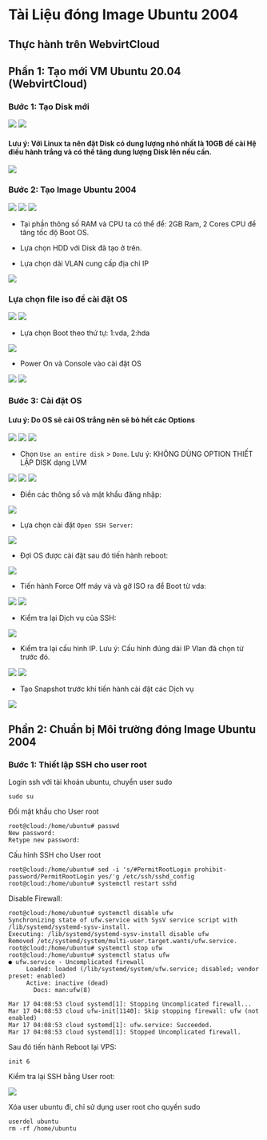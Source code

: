 # Tài Liệu đóng Image Ubuntu 2004

## Thực hành trên WebvirtCloud

## Phần 1: Tạo mới VM Ubuntu 20.04 (WebvirtCloud)

### Bước 1: Tạo Disk mới

<img src="https://imgur.com/IZeTWld.png">

<img src="https://imgur.com/vBMt1mC.png">

#### Lưu ý: Với Linux ta nên đặt Disk có dung lượng nhỏ nhất là 10GB để cài Hệ điều hành trắng và có thể tăng dung lượng Disk lên nếu cần.

<img src="https://imgur.com/CctwvP4.png">

### Bước 2: Tạo Image Ubuntu 2004

<img src="https://imgur.com/SmVQrsm.png">

<img src="https://imgur.com/1wIyv5d.png">

<img src="https://imgur.com/DCKb9UE.png">

- Tại phần thông số RAM và CPU ta có thể để: 2GB Ram, 2 Cores CPU để tăng tốc độ Boot OS.

- Lựa chọn HDD với Disk đã tạo ở trên.

- Lựa chọn dải VLAN cung cấp địa chỉ IP

<img src="https://imgur.com/zS5rbSR.png">

### Lựa chọn file iso để cài đặt OS

<img src="https://imgur.com/b13WryY.png">

<img src="https://imgur.com/I45A5wH.png">

- Lựa chọn Boot theo thứ tự: 1:vda, 2:hda

<img src="https://imgur.com/ujEbyQd.png">

- Power On và Console vào cài đặt OS

<img src="https://imgur.com/Am4rTdm.png">

<img src="https://imgur.com/3YkMkDT.png">


### Bước 3: Cài đặt OS

#### Lưu ý: Do OS sẽ cài OS trắng nên sẽ bỏ hết các Options

<img src="https://imgur.com/4ZvH7Hg.png">

<img src="https://imgur.com/ocb6wi7.png">

<img src="https://imgur.com/oKoeSc8.png">

- Chọn `Use an entire disk` > `Done`. Lưu ý: KHÔNG DÙNG OPTION THIẾT LẬP DISK dạng LVM

<img src="https://imgur.com/onZ676t.png">

<img src="https://imgur.com/5nNakpR.png">

<img src="https://imgur.com/g7vKNdG.png">

- Điền các thông số và mật khẩu đăng nhập:

<img src="https://imgur.com/ww0zB0C.png">

- Lựa chọn cài đặt `Open SSH Server`:

<img src="https://imgur.com/uYDuSjv.png">

- Đợi OS được cài đặt sau đó tiến hành reboot:

<img src="https://imgur.com/cz2hwzO.png">

- Tiến hành Force Off máy và và gỡ ISO ra để Boot từ vda:

<img src="https://imgur.com/RaepcoU.png">

<img src="https://imgur.com/3dxDTCf.png">

- Kiểm tra lại Dịch vụ của SSH:

<img src="https://imgur.com/bFFC9aj.png">

- Kiểm tra lại cấu hình IP. Lưu ý: Cấu hình đúng dải IP Vlan đã chọn từ trước đó.

<img src="https://imgur.com/cdhPs0d.png">

<img src="https://imgur.com/gN4C11X.png">

- Tạo Snapshot trước khi tiến hành cài đặt các Dịch vụ

<img src="https://imgur.com/EZd4svq.png">

## Phần 2: Chuẩn bị Môi trường đóng Image Ubuntu 2004

### Bước 1: Thiết lập SSH cho user root

Login ssh với tài khoản ubuntu, chuyển user sudo

`sudo su`

Đổi mật khẩu cho User root

```
root@cloud:/home/ubuntu# passwd
New password:
Retype new password:
```

Cấu hình SSH cho User root

```
root@cloud:/home/ubuntu# sed -i 's/#PermitRootLogin prohibit-password/PermitRootLogin yes/'g /etc/ssh/sshd_config
root@cloud:/home/ubuntu# systemctl restart sshd
```

Disable Firewall:

```
root@cloud:/home/ubuntu# systemctl disable ufw
Synchronizing state of ufw.service with SysV service script with /lib/systemd/systemd-sysv-install.
Executing: /lib/systemd/systemd-sysv-install disable ufw
Removed /etc/systemd/system/multi-user.target.wants/ufw.service.
root@cloud:/home/ubuntu# systemctl stop ufw
root@cloud:/home/ubuntu# systemctl status ufw
● ufw.service - Uncomplicated firewall
     Loaded: loaded (/lib/systemd/system/ufw.service; disabled; vendor preset: enabled)
     Active: inactive (dead)
       Docs: man:ufw(8)

Mar 17 04:08:53 cloud systemd[1]: Stopping Uncomplicated firewall...
Mar 17 04:08:53 cloud ufw-init[1140]: Skip stopping firewall: ufw (not enabled)
Mar 17 04:08:53 cloud systemd[1]: ufw.service: Succeeded.
Mar 17 04:08:53 cloud systemd[1]: Stopped Uncomplicated firewall.
```

Sau đó tiến hành Reboot lại VPS:

`init 6`

Kiểm tra lại SSH bằng User root:

<img src="https://imgur.com/4uoR69S.png">

Xóa user ubuntu đi, chỉ sử dụng user root cho quyền sudo

```
userdel ubuntu
rm -rf /home/ubuntu
```